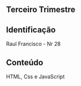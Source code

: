 ## Terceiro Trimestre

## Identificação

Raul Francisco - Nr 28

## Conteúdo

HTML, Css e JavaScript
